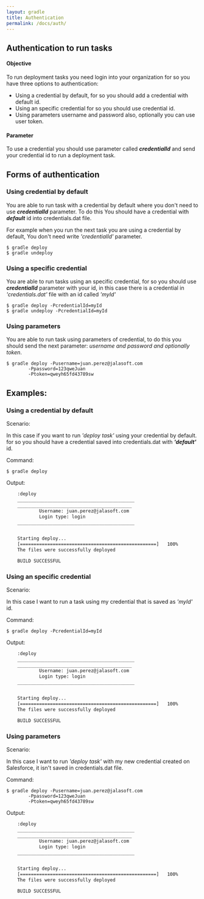 ```yaml
---
layout: gradle
title: Authentication
permalink: /docs/auth/
---
```

## Authentication to run tasks

#### **Objective**
To run deployment tasks you need login into your organization for so you have three options to authentication:
<ul>
	<li>Using a credential by default, for so you should add a credential with default id.</li>
	<li>Using an specific credential for so you should use credential id.</li>
	<li>Using parameters username and password also, optionally you can use user token.</li>
</ul>

#### **Parameter**

To use a credential you should use parameter called ***credentialId*** and send your credential id to run a deployment task.

## Forms of authentication

### Using credential by default

You are able to run task with a credential by default where you don't need to use ***credentialId*** parameter. To do this You should have a credential with ***default*** id into credentials.dat file.

For example when you run the next task you are using a credential by default,  You don't need write *'credentialId'* parameter.

	$ gradle deploy
	$ gradle undeploy

### Using a specific credential

You are able to run tasks using an specific credential, for so you should use ***credentialId*** parameter with your id, in this case there is a credential in *'credentials.dat'* file with an id called *'myId'*

	$ gradle deploy -PcredentialId=myId
	$ gradle undeploy -PcredentialId=myId

### Using parameters

You are able to run task using parameters of credential, to do this you should send the next parameter: *username and password and optionally token*.

	$ gradle deploy -Pusername=juan.perez@jalasoft.com
			-Ppassword=123qweJuan
			-Ptoken=qweyh65fd43789sw

## Examples:

### Using a credential by default

Scenario:

In this case if you want to run *'deploy task'* using your credential by default. for so you should have a credential saved into credentials.dat with ***'default'*** id.

Command:

	$ gradle deploy

Output:

```bash
    :deploy
    ___________________________________________
    __________________________________________
            Username: juan.perez@jalasoft.com
            Login type: login
    ___________________________________________


    Starting deploy...
    [==================================================]   100%
    The files were successfully deployed

    BUILD SUCCESSFUL
```

### Using an specific credential

Scenario:

In this case I want to run a task using my credential that is saved as *'myId'* id.

Command:

	$ gradle deploy -PcredentialId=myId

Output:

```bash
    :deploy
    ___________________________________________
    __________________________________________
            Username: juan.perez@jalasoft.com
            Login type: login
    ___________________________________________


    Starting deploy...
    [==================================================]   100%
    The files were successfully deployed

    BUILD SUCCESSFUL
```

### Using parameters

Scenario:

In this case I want to run *'deploy task'* with my new credential created on Salesforce, it isn't saved in credentials.dat file.

Command:

	$ gradle deploy -Pusername=juan.perez@jalasoft.com
			-Ppassword=123qweJuan
			-Ptoken=qweyh65fd43789sw

Output:

```bash
    :deploy
    ___________________________________________
    __________________________________________
            Username: juan.perez@jalasoft.com
            Login type: login
    ___________________________________________


    Starting deploy...
    [==================================================]   100%
    The files were successfully deployed

    BUILD SUCCESSFUL
```
